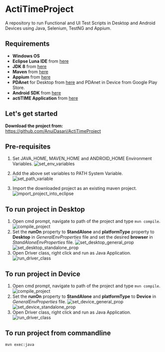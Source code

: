 # ActiTimeProject
A repository to run Functional and UI Test Scripts in Desktop and Android Devices using Java, Selenium, TestNG and Appium.

## Requirements
* **Windows OS**  
* **Eclipse Luna IDE** from [here](http://www.eclipse.org/downloads/packages/eclipse-standard-44/lunar)  
* **JDK 8** from [here](http://www.oracle.com/technetwork/java/javase/downloads/jdk8-downloads-2133151.html)  
* **Maven** from [here](https://maven.apache.org/download.cgi)  
* **Appium** from [here](https://appium.io/)  
* **PDAnet** for Desktop from [here](http://pdanet.co/a/) and PDAnet in Device from Google Play Store.
* **Android SDK** from [here](https://developer.android.com/studio/index.html) 
* **actiTIME Application** from [here](https://www.actitime.com/download.php) 

## Let's get started
**Download the project from:**  
https://github.com/AnujDasari/ActiTimeProject

## Pre-requisites
1. Set JAVA_HOME, MAVEN_HOME and ANDROID_HOME Environment Variables.
![set_env_variables](https://cloud.githubusercontent.com/assets/18676770/23308633/c91470b6-fad1-11e6-870e-797686ca1075.png)  

2. Add the above set variables to PATH System Variable.
![set_path_variable](https://cloud.githubusercontent.com/assets/18676770/23308705/0fe0ae1a-fad2-11e6-9409-d5e1de8f3e4d.png)

3. Import the downloaded project as an existing maven project.
![import_project_into_eclipse](https://cloud.githubusercontent.com/assets/18676770/23309097/668334ee-fad3-11e6-85db-b5fcf3273691.png)

## To run project in Desktop
1. Open cmd prompt, navigate to path of the project and type `mvn compile`.
![compile_project](https://cloud.githubusercontent.com/assets/18676770/23309453/ba0c2bec-fad4-11e6-97f7-c2131af7ce99.png)
2. Set the **runOn** property to **StandAlone** and **platformType** property to **Desktop** in *GeneralEnvProperties* file and set the desired **browser** in *StandAloneEnvProperties* file.
![set_desktop_general_prop](https://cloud.githubusercontent.com/assets/18676770/23313233/d9e2c51c-fae2-11e6-90e7-fceeb0fb1c90.png)
![set_desktop_standalone_prop](https://cloud.githubusercontent.com/assets/18676770/23309596/5b6688f2-fad5-11e6-9940-151f8fbbc840.png)
3. Open Driver class, right click and run as Java Application.
![run_driver_class](https://cloud.githubusercontent.com/assets/18676770/23309671/9f943f2e-fad5-11e6-8c32-0238e5f133af.png)

## To run project in Device
1. Open cmd prompt, navigate to path of the project and type `mvn compile`.
![compile_project](https://cloud.githubusercontent.com/assets/18676770/23309453/ba0c2bec-fad4-11e6-97f7-c2131af7ce99.png)
2. Set the **runOn** property to **StandAlone** and **platformType** to **Device** in *GeneralEnvProperties* file.
![set_device_general_prop](https://cloud.githubusercontent.com/assets/18676770/23313180/ab245984-fae2-11e6-9ff7-f644c3c15fe9.png)
![set_device_standalone_prop](https://cloud.githubusercontent.com/assets/18676770/23313268/05d372d4-fae3-11e6-9993-a5be59860306.png)
3. Open Driver class, right click and run as Java Application.
![run_driver_class](https://cloud.githubusercontent.com/assets/18676770/23309671/9f943f2e-fad5-11e6-8c32-0238e5f133af.png)

## To run project from commandline
`mvn exec:java`
